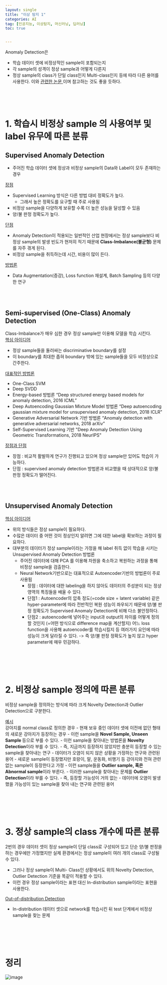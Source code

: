 ```yaml
---
layout: single
title: "이상 탐지 1"
categories: AI
tag: [인공지능, 이상탐지, 머신러닝, 딥러닝]
toc: true


---
```



Anomaly Detection은 
- 학습 데이터 셋에 비정상적인 sample이 포함되는지 
- 각 sample의 성격이 정상 sample과 어떻게 다른지
- 정상 sample의 class가 단일 class인지 Multi-class인지
등에 따라 다른 용어를 사용한다. 이와 <a href="https://github.com/hoya012/awesome-anomaly-detection"> 관련한 논문 </a> 이며 참고하는 것도 좋을 듯하다.

<br>
<br>
<br>

# 1. 학습시 비정상 sample 의 사용여부 및 label 유무에 따른 분류
## Supervised Anomaly Detection
- 주어진 학습 데이터 셋에 정상과 비정상 sample의 Data와 Label이 모두 존재하는 경우 

<u>장점</u>
- Supervised Learning 방식은 다른 방법 대비 정확도가 높다.
    - 그래서 높은 정확도를 요구할 때 주로 사용됨
- 비정상 sample을 다양하게 보유할 수록 더 높은 성능을 달성할 수 있음
- 양/불 판정 정확도가 높다.

<u>단점</u>
- Anomaly Detection이 적용되는 일반적인 산업 현장에서는 정상 sample보다 비정상 sample의 발생 빈도가 현저히 적기 때문에 <b>Class-Imbalance(불균형)</b> 문제를 자주 겪게 된다.
- 비정상 sample을 취득하는데 시간, 비용이 많이 든다.

<u>방법론</u>
- Data Augmentation(증강), Loss function 재설계, Batch Sampling 등의 다양한 연구

<br>
<br>

## Semi-supervised (One-Class) Anomaly Detection

Class-Imbalance가 매우 심한 경우 정상 sample만 이용해 모델을 학습 시킨다. <br>
<u>핵심 아이디어</u>
- 정상 sample들을 둘러싸는 discriminative boundary를 설정
- 이 boundary를 최대한 좁혀 boundary 밖에 있는 sample들을 모두 비정상으로 간주한다.

<u>대표적인 방법론</u>
- One-Class SVM
- Deep SVDD
- Energy-based 방법론 “Deep structured energy based models for anomaly detection, 2016 ICML”
- Deep Autoencoding Gaussian Mixture Model 방법론 “Deep autoencoding gaussian mixture model for unsupervised anomaly detection, 2018 ICLR” 
- Generative Adversarial Network 기반 방법론 “Anomaly detection with generative adversarial networks, 2018 arXiv”
- Self-Supervised Learning 기반 "Deep Anomaly Detection Using Geometric Transformations, 2018 NeurIPS"

<u>장점과 단점</u>
- 장점 : 비교적 활발하게 연구가 진행되고 있으며 정상 sample만 있어도 학습이 가능하다.
- 단점 : supervised anomaly detection 방법론과 비교했을 때 상대적으로 양/불 판정 정확도가 떨어진다.

<br>
<br>

## Unsupervised Anomaly Detection
<u>핵심 아이디어</u> 
- 위의 방식들은 정상 sample이 필요하다. 
- 수많은 데이터 중 어떤 것이 정상인지 알려면 그에 대한 label을 확보하는 과정이 필요하다. 
- 대부분의 데이터가 정상 sample이라는 가정을 해 label 취득 없이 학습을 시키는 Unsupervised Anomaly Detection 방법론
    - 주어진 데이터에 대해 PCA 를 이용해 차원을 축소하고 복원하는 과정을 통해 비정상 sample을 검출한다.
    - Neural Network기반으로는 대표적으로 Autoencoder기반의 방법론이 주로 사용됨
        - 장점 : 데이터에 대한 labeling을 하지 않아도 데이터의 주성분이 되는 정상 영역의 특징들을 배울 수 있다.
        - 단점1 : Autoencoder의 압축 정도(=code size = latent variable) 같은 hyper-parameter에 따라 전반적인 복원 성능이 좌우되기 때문에 양/불 판정 정확도가 Supervised Anomaly Detection에 비해 다소 불안정하다.
        - 단점2 : autoencoder에 넣어주는 input과 output의 차이를 어떻게 정의할 것인지 (=어떤 방식으로 difference map을 계산할지) 어느 loss function을 사용해 autoencoder를 학습시킬지 등 여러가지 요인에 따라 성능이 크게 달라질 수 있다.
            -> 즉 양/불 판정 정확도가 높지 않고 hyper parameter에 매우 민감하다.

<br>
<br>
<br>
<br>


# 2. 비정상 sample 정의에 따른 분류

비정상 sample을 정의하는 방식에 따라 크게 Novelty Detection과 Outlier Detection으로 구분한다. 
<p><u>예시</u><br>
강아지를 normal class로 정의한 경우
- 현재 보유 중인 데이터 셋에 이전에 없던 형태의 새로운 강아지가 등장하는 경우
    - 이런 sample을 <b>Novel Sample, Unseen Sample </b>등으로 부를 수 있다.
    - 이런 sample을 찾아내는 방법론을 <b>Novelty Detection</b>이라 부를 수 있다.
    - 즉, 지금까지 등장하지 않았지만 충분히 등장할 수 있는 sample을 찾아내는 연구
    - 데이터가 오염이 되지 않은 상황을 가정하는 연구와 관련된 용어
- 새로운 sample이 등장했지만 호랑이, 말, 운동화, 비행기 등 강아지와 전혀 관련 없는 sample이 등장한다고 가정
    - 이런 sample들을 <b>Outlier sample, 혹은 Abnormal sample</b>이라 부른다.
    - 이러한 sample을 찾아내는 문제를 <b>Outlier Detection</b>이라 부를 수 있다.
    - 즉, 등장할 가능성이 거의 없는
    - 데이터에 오염이 발생했을 가능성이 있는 sample을 찾아 내는 연구와 관련된 용어

</p>


<br>
<br>
<br>
<br>


# 3. 정상 sample의 class 개수에 따른 분류
2번의 경우 데이터 셋이 정상 sample이 단일 class로 구성되어 있고 단순 양/불 판정을 하는 경우에만 가정했지만 실제 환경에서는 정상 sample이 여러 개의 class로 구성될 수 있다.
- 그러나 정상 sample이 Multi- Class인 상황에서도 위의 Novelty Detection, Outlier Detection 기준을 똑같이 적용할 수 있다.
- 이런 경우 정상 sample이라는 표현 대신 In-distribution sample이라는 표현을 사용한다.

<u>Out-of-distribution Detection</u>
- In-distribution 데이터 셋으로 network를 학습시킨 뒤 test 단계에서 비정상 sample을 찾는 문제


<br>
<br>
<br>
<br>

# 정리
![image](https://user-images.githubusercontent.com/97875918/230376397-50e29546-104f-474f-923c-ced4486907fe.png)


<br>
<br>
<br>
<br>

